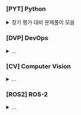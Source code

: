 
### [PYT] Python

<details>
    <summary>정기 평가 대비 문제풀이 모음</summary>
  </br>
  
  - ✅ : 풀이 완료
  - ⏳ : 풀이 중
  - ✔️ : 코드 참고

  |코드 번호|이름|난이도|풀이 유형|풀이 코드|풀이 시간|상태|
  |:------:|:------|:------:|:------|:------|:------|:------:|
  |**258712**|[가장많이받은선물](https://school.programmers.co.kr/learn/courses/30/lessons/258712)|Lv.1|`동적 계획법(DP)`|[01_가장많이받은선물.py](./[PYT]/01_가장많이받은선물.py)|00:43:00|✅|
  |**340198**|[공원](https://school.programmers.co.kr/learn/courses/30/lessons/340198)|Lv.1|`동적 계획법(DP)`|[03_공원](./[PYT]/03_공원.py)|       |⏳|
  |**178871**|[달리기경주](https://school.programmers.co.kr/learn/courses/30/lessons/178871)|Lv.1|`배열`|[02_달리기경주](./[PYT]/02_달리기경주.py) |00:58|✅|
  |**42840**|[모의고사](https://school.programmers.co.kr/learn/courses/30/lessons/42840)|Lv.1|`배열`|[04_모의고사](./[PYT]/04_모의고사.py)|00:42|✅|
  |**120812**|[최빈값구하기](https://school.programmers.co.kr/learn/courses/30/lessons/120812)|Lv.0|`배열`|[05_최빈값구하기](./[PYT]/05_최빈값구하기.py)|00:54|✅|
  |**120850**|[문자열정렬](https://school.programmers.co.kr/learn/courses/30/lessons/120850)|Lv.0|`배열`,`문자열처리`|[06_문자열정렬](./[PYT]/06_문자열정렬.py)|00:37|✅|
  |**1844**|[게임 맵 최단거리](https://school.programmers.co.kr/learn/courses/30/lessons/1844) |Lv.2 |`BFS`|[07_게임맵최단거리](./[PYT]/07_게임맵최단거리.py) |01:25|✅| 

  
</details>

### [DVP] DevOps

<details>
    <summary> ... </summary>
  </br>

</details>

### [CV] Computer Vision

<details>
    <summary> ... </summary>
  </br>

</details>

### [ROS2] ROS-2

<details>
    <summary> ... </summary>
  </br>

</details>